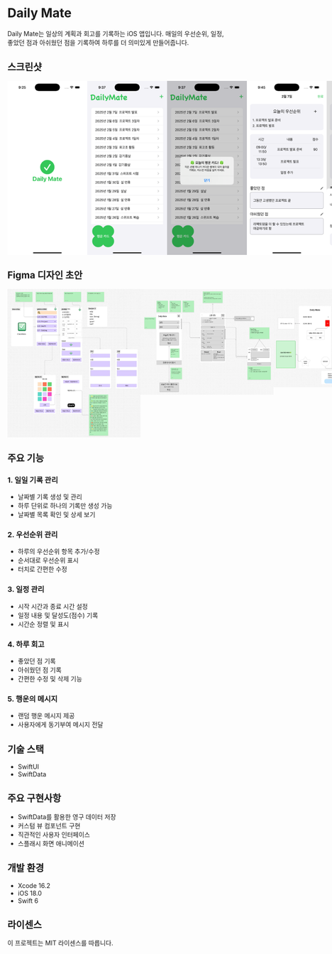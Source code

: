 # Daily Mate

Daily Mate는 일상의 계획과 회고를 기록하는 iOS 앱입니다. 매일의 우선순위, 일정, 좋았던 점과 아쉬웠던 점을 기록하여 하루를 더 의미있게 만들어줍니다.

## 스크린샷

<div style="display: flex">
<img src="./images/dailymate-01.png" width="180" />
<img src="./images/dailymate-02.png" width="180" />
<img src="./images/dailymate-03.png" width="180" />
<img src="./images/dailymate-05.png" width="180" />
<img src="./images/dailymate-04.png" width="180" />
</div>

## Figma 디자인 초안
<div style="display: flex; justify-content: flex-start; align-items: flex-start;">
<img src="./images/hyuk-figma-design.webp" width="300" />
<img src="./images/cty7574-figma-design.webp" width="300" />
<img src="./images/cheon-subin-figma-design.webp" width="300" />
</div>

## 주요 기능

### 1. 일일 기록 관리

- 날짜별 기록 생성 및 관리
- 하루 단위로 하나의 기록만 생성 가능
- 날짜별 목록 확인 및 상세 보기

### 2. 우선순위 관리

- 하루의 우선순위 항목 추가/수정
- 순서대로 우선순위 표시
- 터치로 간편한 수정

### 3. 일정 관리

- 시작 시간과 종료 시간 설정
- 일정 내용 및 달성도(점수) 기록
- 시간순 정렬 및 표시

### 4. 하루 회고

- 좋았던 점 기록
- 아쉬웠던 점 기록
- 간편한 수정 및 삭제 기능

### 5. 행운의 메시지

- 랜덤 행운 메시지 제공
- 사용자에게 동기부여 메시지 전달

## 기술 스택

- SwiftUI
- SwiftData

## 주요 구현사항

- SwiftData를 활용한 영구 데이터 저장
- 커스텀 뷰 컴포넌트 구현
- 직관적인 사용자 인터페이스
- 스플래시 화면 애니메이션

## 개발 환경

- Xcode 16.2
- iOS 18.0
- Swift 6

## 라이센스

이 프로젝트는 MIT 라이센스를 따릅니다.

